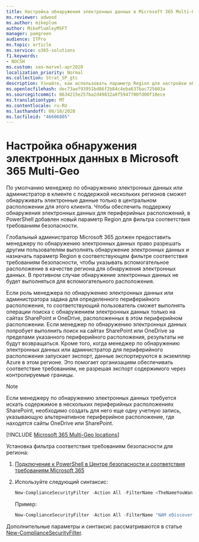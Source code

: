 ```yaml
---
title: Настройка обнаружения электронных данных в Microsoft 365 Multi-Geo
ms.reviewer: adwood
ms.author: mikeplum
author: MikePlumleyMSFT
manager: pamgreen
audience: ITPro
ms.topic: article
ms.service: o365-solutions
f1.keywords:
- NOCSH
ms.custom: seo-marvel-apr2020
localization_priority: Normal
ms.collection: Strat_SP_gtc
description: Узнайте, как использовать параметр Region для настройки обнаружения электронных данных для использования в вспомогательных расположениях в Microsoft 365 с поддержкой нескольких регионов.
ms.openlocfilehash: dec73aef93951bd86f2b84c4eba637bac725603a
ms.sourcegitcommit: 8634215e257ba2d49832a8f5947700fd00f18ece
ms.translationtype: MT
ms.contentlocale: ru-RU
ms.lasthandoff: 08/10/2020
ms.locfileid: "46606805"
---
```

# <a name="microsoft-365-multi-geo-ediscovery-configuration"></a>Настройка обнаружения электронных данных в Microsoft 365 Multi-Geo

По умолчанию менеджер по обнаружению электронных данных или администратор в клиенте с поддержкой нескольких регионов сможет обнаруживать электронные данные только в центральном расположении для этого клиента. Чтобы обеспечить поддержку обнаружения электронных данных для периферийных расположений, в PowerShell добавлен новый параметр Region для фильтра соответствия требованиям безопасности.

Глобальный администратор Microsoft 365 должен предоставить менеджеру по обнаружению электронных данных право разрешать другим пользователям выполнять обнаружение электронных данных и назначать параметр Region в соответствующем фильтре соответствия требованиям безопасности, чтобы указывать вспомогательное расположение в качестве региона для обнаружения электронных данных. В противном случае обнаружение электронных данных не будет выполняться для вспомогательного расположения.

Если роль менеджера по обнаружению электронных данных или администратора задана для определенного периферийного расположения, то соответствующий пользователь сможет выполнять операции поиска с обнаружением электронных данных только на сайтах SharePoint и OneDrive, расположенных в этом периферийном расположении. Если менеджер по обнаружению электронных данных попробует выполнить поиск на сайтах SharePoint или OneDrive за пределами указанного периферийного расположения, результаты не будут возвращаться. Кроме того, когда менеджер по обнаружению электронных данных или администратор для периферийного расположения запускает экспорт, данные экспортируются в экземпляр Azure в этом регионе. Это помогает организациям обеспечивать соответствие требованиям, не разрешая экспорт содержимого через контролируемые границы.

> [!NOTE]
> Если менеджеру по обнаружению электронных данных требуется искать содержимое в нескольких периферийных расположениях SharePoint, необходимо создать для него еще одну учетную запись, указывающую альтернативное периферийное расположение, где находятся сайты OneDrive или SharePoint.

[!INCLUDE [Microsoft 365 Multi-Geo locations](includes/office-365-multi-geo-locations.md)]

Установка фильтра соответствия требованиям безопасности для региона:

1. [Подключение к PowerShell в Центре безопасности и соответствия требованиям Microsoft 365](https://docs.microsoft.com/powershell/exchange/office-365-scc/connect-to-scc-powershell/connect-to-scc-powershell)

2. Используйте следующий синтаксис:

   ```powershell
   New-ComplianceSecurityFilter -Action All -FilterName <TheNameYouWantToAssign> -Region <RegionValue> -Users <UserPrincipalName>
   ```

   Пример:

   ```powershell
   New-ComplianceSecurityFilter -Action All -FilterName "NAM eDiscovery Managers" -Region NAM -Users adwood@contoso.onmicrosoft.com
   ```

Дополнительные параметры и синтаксис рассматриваются в статье [New-ComplianceSecurityFilter](https://docs.microsoft.com/powershell/module/exchange/policy-and-compliance-content-search/new-compliancesecurityfilter).
